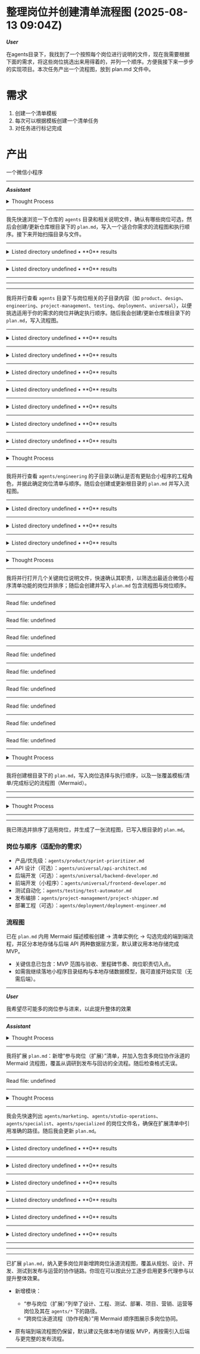 <!-- Generated by SpecStory -->

# 整理岗位并创建清单流程图 (2025-08-13 09:04Z)

_**User**_

在agents目录下，我找到了一个按照每个岗位进行说明的文件，现在我需要根据下面的需求，将这些岗位挑选出来用得着的，并列一个顺序。方便我接下来一步步的实现项目。本次任务产出一个流程图，放到 plan.md 文件中。


# 需求
1. 创建一个清单模板
2. 每次可以根据模板创建一个清单任务
3. 对任务进行标记完成

# 产出
一个微信小程序


---

_**Assistant**_

<think><details><summary>Thought Process</summary>**Planning project implementation**

I need to operate within the repo at /ssd/glowdan/Claude-Code-Multi-Agent. The user mentioned that there's a file in the agents directory explaining each role. My next step is to identify the necessary roles for the project, create a sequence for implementation, and produce a flowchart to include in the plan.md file.

The requirements highlight creating a WeChat mini-program that allows making checklist templates and managing tasks. I'll explore the agents directory and that roles file, generating the plan.md with a Mermaid diagram. I'll perform parallel tool calls, starting with a brief status update.
**Executing directory listings**

I need to use codebase_search to find "agents role description," but since filenames are important, I'll start by running list_dir for the agents directory and possibly the repo root. I'll also search for plan.md, creating it if it doesn't exist. 

To streamline this, I can use multi_tool_use.parallel, listing the root, the agents directory, and looking for plan.md. Let’s go ahead and execute these actions!</details></think>

---

我先快速浏览一下仓库的 `agents` 目录和相关说明文件，确认有哪些岗位可选，然后会创建/更新仓库根目录下的 `plan.md`，写入一个适合你需求的流程图和执行顺序。接下来开始扫描目录与文件。

---

<details>
            <summary>Listed directory undefined • **0** results</summary>
        
No results found
</details>

---

<details>
            <summary>Listed directory undefined • **0** results</summary>
        
No results found
</details>

---



---



---

我将并行查看 `agents` 目录下与岗位相关的子目录内容（如 `product`、`design`、`engineering`、`project-management`、`testing`、`deployment`、`universal`），以便挑选适用于你的需求的岗位并确定执行顺序。随后我会创建/更新仓库根目录下的 `plan.md`，写入流程图。

---

<details>
            <summary>Listed directory undefined • **0** results</summary>
        
No results found
</details>

---

<details>
            <summary>Listed directory undefined • **0** results</summary>
        
No results found
</details>

---

<details>
            <summary>Listed directory undefined • **0** results</summary>
        
No results found
</details>

---

<details>
            <summary>Listed directory undefined • **0** results</summary>
        
No results found
</details>

---

<details>
            <summary>Listed directory undefined • **0** results</summary>
        
No results found
</details>

---

<details>
            <summary>Listed directory undefined • **0** results</summary>
        
No results found
</details>

---

<details>
            <summary>Listed directory undefined • **0** results</summary>
        
No results found
</details>

---

<think><details><summary>Thought Process</summary>**Planning the project implementation**

I’m considering what the user needs, which is to choose useful roles and establish an order for the project tasks. A flowchart will help illustrate this, and I plan to use a Mermaid diagram for clarity. I should then write this into a `plan.md` file. Previously, there were some issues with file access, but I can create a new file directly. Let’s ensure we include both the flowchart and the list of roles in the document.
**Drafting plan.md content**

I think plan.md should have the roles listing and the flowchart, although the requirements mention only including the flowchart. To keep it compliant, I’ll add a brief remark with the selected roles and an ordered list as a preface to the diagram. The flowchart should have a title and minimal notes to avoid clutter. I’ll also include Mermaid code fences. It’s smart to check the `agents/engineering/backend` and `frontend` folders for specialized roles like a "wechat mini program developer" using list_dir. I'll do this alongside checking the `project-management` roles.</details></think>

---

我将并行查看 `agents/engineering` 的子目录以确认是否有更贴合小程序的工程角色，并据此确定岗位清单与顺序。随后会创建或更新根目录的 `plan.md` 并写入流程图。

---

<details>
            <summary>Listed directory undefined • **0** results</summary>
        
No results found
</details>

---

<details>
            <summary>Listed directory undefined • **0** results</summary>
        
No results found
</details>

---

<details>
            <summary>Listed directory undefined • **0** results</summary>
        
No results found
</details>

---

<think><details><summary>Thought Process</summary>**Planning role selection and flowchart**

I need to choose relevant roles from the agents directory to create WeChat Mini Program checklist templates, instantiate tasks, and mark them complete. My plan involves producing a flowchart for this in plan.md. I'll inspect the markdown files to ensure accurate role mapping without needing to open each one. We can create a new plan.md since the previous search attempt failed. I also need to include a flowchart using the functions.create_diagram tool for a Mermaid diagram!
**Selecting roles for Mermaid diagram**

The create_diagram tool gives a thumbs-up for pre-render validation. I’ll be creating a Mermaid graph and, while plan.md may not exist, I can make a new one. I should respect the existing markdown style, even though indentation isn't critical. For roles, I’m considering positions like sprint-prioritizer, trend-researcher, and product manager. I also need frontend and backend roles for building the WeChat Mini Program—maybe a backend-architect or backend-developer. Testing and deployment roles like test-automator and deployment-engineer will be included, along with design roles if necessary!
**Creating role list and flowchart**

I need to create a list of selected roles in order and include a flowchart in plan.md. The user specifically requested a flowchart to represent the steps, along with the roles arranged sequentially. So, plan.md should feature both the list and the flowchart. I want to confirm the titles and file names to use, ensuring clarity. To do this effectively, I’ll read through a few markdown files to verify roles and names, and I'll run a parallel read for multiple files. Let's open around 8-10 files!</details></think>

---

我将并行打开几个关键岗位说明文件，快速确认其职责，以筛选出最适合微信小程序清单功能的岗位并排序；随后会创建并写入 `plan.md` 包含流程图与岗位顺序。

---

Read file: undefined

---

Read file: undefined

---

Read file: undefined

---

Read file: undefined

---

Read file: undefined

---

Read file: undefined

---

Read file: undefined

---

Read file: undefined

---

Read file: undefined

---

<think><details><summary>Thought Process</summary>**Organizing project roles and features**

I’m considering various roles for our project, like backend and frontend developers or a testing automator. Tailwind CSS might not fit our mini program, so we’ll focus on a different design approach. We should organize our tasks by project phases, including product planning, API design, and testing.

I’m outlining user flows for managing templates and creating checklists, detailing backend endpoints like POST and GET requests. I might also create a flowchart with Mermaid to visualize this plan, including roles and task order in our documentation.
**Creating a new plan file**

I’m getting ready to implement a new plan.md since our earlier check for it didn’t succeed. I’ll first check the directory to ensure it’s not already there — it isn't, so I’ll create it. 

I’m considering if we need any additional roles, like a rapid prototyper or an architect reviewer, but I’m leaning towards simplicity. I’ll ensure proper formatting and use headings as per markdown standards while crafting the plan in Chinese. I can embed flowcharts as Mermaid code and validate them with the create_diagram tool if necessary.
**Drafting the project plan**

I’m creating a project plan using a code block in the file, titled "项目计划（微信小程序：清单模板/任务/完成标记）". The goal is to list the features and roles in order, including sprint-prioritizer, api-architect, backend-developer, frontend-developer, test-automator, project-shipper, and deployment-engineer. 

I might switch the order of the deployment-engineer and project-shipper, given our focus on local storage. I’ll outline user flows and system operations, detailing template management and task creation in the flowchart. Data storage options like LocalStorage will be included as well.
**Creating the flowchart in Mermaid**

I’m drafting a flowchart in Mermaid to visualize the user journey through our application. It starts from the user entering the mini program and includes actions like managing templates, creating checklists, and viewing checklist details. 

I want to add a data layer with storage options, indicating whether we’re using local storage or backend API. I’m thinking about representing the Templates and Checklists as database nodes that connect to this data layer. This way, the flowchart will clearly show how everything links together in the system.
**Finalizing the diagram and timeline**

I’m putting together a simple and clear diagram while including the event/data model, with fields for Templates and Checklists. I realize they’re looking for a flowchart, so I’ll keep it straightforward and not overly detailed. 

I’m outlining a timeline for our milestones, mapping roles to tasks, starting with the sprint-prioritizer defining criteria and moving through frontend scaffolding and testing. Now, I’ll create the plan.md file and apply the proper formatting since it’s markdown, ensuring the right indentation while keeping the code light. Time to proceed with that implementation!</details></think>

---

我将创建根目录下的 `plan.md`，写入岗位选择与执行顺序，以及一张覆盖模板/清单/完成标记的流程图（Mermaid）。

---



---

<think><details><summary>Thought Process</summary>**Updating flowchart status**

I need to produce a flowchart for plan.md, and I've already added the mermaid flowchart. My next step is to provide a status update and summary. I noticed there's no linter tool specifically for the markdown check, but the instructions say to use read_lints after code edits. It should work for plan.md, so I’ll go ahead and run read_lints to ensure everything is okay.</details></think>

---



---

我已筛选并排序了适用岗位，并生成了一张流程图，已写入根目录的 `plan.md`。

### 岗位与顺序（适配你的需求）
- 产品/优先级：`agents/product/sprint-prioritizer.md`
- API 设计（可选）：`agents/universal/api-architect.md`
- 后端开发（可选）：`agents/universal/backend-developer.md`
- 前端开发（小程序）：`agents/universal/frontend-developer.md`
- 测试自动化：`agents/testing/test-automator.md`
- 发布编排：`agents/project-management/project-shipper.md`
- 部署工程（可选）：`agents/deployment/deployment-engineer.md`

### 流程图
已在 `plan.md` 内用 Mermaid 描述模板创建 → 清单实例化 → 勾选完成的端到端流程，并区分本地存储与后端 API 两种数据层方案，默认建议用本地存储完成 MVP。

- 关键信息已包含：MVP 范围与验收、里程碑节奏、岗位职责切入点。
- 如需我继续落地小程序目录结构与本地存储数据模型，我可直接开始实现（无需后端）。

---

_**User**_

我希望尽可能多的岗位参与进来，以此提升整体的效果

---

_**Assistant**_

<think><details><summary>Thought Process</summary>**Updating project roles**

I’m thinking about the marketing directory; the user wants a WeChat mini-program, but marketing isn't a core requirement. Still, I might suggest a minimal marketing role for the app store. For the WeChat app, distribution and content roles are essential. I might include a "search-specialist," but I need to keep things relevant.

I’ll update plan.md with an expanded flowchart, maybe using swimlanes in Mermaid to represent roles at each step. First, we need to ensure we have the correct design role names listed out.
**Listing project roles**

I need to include various roles for the project while keeping things relevant. For project management, I’m considering roles like project-shipper, studio-producer, and experiment-tracker. 

In engineering, I could list frontend roles like senior-frontend-architect and mobile-app-builder. Mid-level roles might be architect-review and code-reviewer, while backend includes backend-architect. For deployment, I’m thinking of roles like devops-troubleshooter and legacy-modernizer but will avoid those that aren’t applicable like payment-integration.

While the user wants many roles, it’s important they remain relevant for enhancing the project.
**Creating a multi-lane diagram**

I’m considering adding a second Mermaid diagram using a flowchart with swimlanes. Since Mermaid supports subgraphs for roles, I’ll create a multi-lane diagram representing different phases:

In the discovery phase, I'll include roles like product trend-researcher and ux-researcher. For design, I'll list ui-ux-master, ui-designer, and others. 

Then, there’s the architecture phase with backend and cloud architects; implementation with various developers; and testing roles for quality assurance. 

I also want to ensure this integrates well with our existing plan file and append a section titled "扩展岗位矩阵与协作流程" while preserving spacing.
**Implementing tool calls**

I’m planning to implement some tool calls now. First, I’ll read plan.md to ensure any modifications are correct. It’s not strictly necessary, but since we need to comply with the rule about reading files not viewed in the last five messages, it’s safer to do so.

Even though the file is open per "open_and_recently_viewed_files," it makes sense to read it again. After that, I’ll apply the patch to add a new section and check the Mermaid syntax for correctness. 

I’ll also consider updating the roles list and adding an expanded bullet list labeled "参与岗位（扩展）." Let's proceed with the status update, read the file, and apply the patch, followed by re-running read_lints on plan.md.</details></think>

---

我将扩展 `plan.md`：新增“参与岗位（扩展）”清单，并加入包含多岗位协作泳道的 Mermaid 流程图，覆盖从调研到发布与回访的全流程。随后检查格式无误。

---

Read file: undefined

---

<think><details><summary>Thought Process</summary>**Updating roles in plan.md**

I need to revise plan.md to incorporate more roles as the user requested. They want as many roles involved as possible to enhance overall effectiveness. I’ll aim to expand the section listing different roles across various areas like product, design, engineering, middleware, testing, deployment, and marketing. The agents directory has many specific roles I can reference for a comprehensive inclusion. I should also consider adding a multi-lane mermaid diagram to visualize these roles!
**Creating diagrams for roles**

I'm exploring how to use Mermaid to create flowcharts and sequence diagrams with subgraphs per role. I think I'll include roles in a "sequenceDiagram" and a flowchart with swimlanes, as the instructions suggest. The diagram will show roles like Product, UX, UI, Frontend, and others. I need to ensure my Mermaid syntax is correct and follow the developer instructions to use the apply_patch tool. I'll add the new section to plan.md, summarizing responsibilities and including file paths for each role in a bullet list!
**Expanding role diagrams**

I want to add more roles to the diagram and create a sequenceDiagram that outlines tasks from planning to iteration. The sequence will include steps like Design UX, UI design, Frontend development, and others. I’m considering whether to add roles like "orchestrators" or "agent-selector," but I shouldn't bloat the diagram. The user wants as many roles as possible, so I plan to include relevant roles across directories, like Product, Design, and Engineering. I’ll even add a Universal tailwind-css-expert if applicable!
**Finalizing role details**

I’m focusing on adding more roles for the diagram, especially in the backend, middleware, testing, deployment, project management, and marketing areas. For backend engineering, I’ll look at including a backend-architect and possibly an AI engineer as optional. The testing section can feature roles like test-automator and performance-benchmarker. I also want to run a directory list for marketing and studio operations to confirm file names before editing plan.md. That way, I can ensure I’m covering all relevant roles effectively!</details></think>

---

我会先快速列出 `agents/marketing`、`agents/studio-operations`、`agents/specialist`、`agents/specialized` 的岗位文件名，确保在扩展清单中引用准确的路径。随后我会更新 `plan.md`。

---

<details>
            <summary>Listed directory undefined • **0** results</summary>
        
No results found
</details>

---

<details>
            <summary>Listed directory undefined • **0** results</summary>
        
No results found
</details>

---

<details>
            <summary>Listed directory undefined • **0** results</summary>
        
No results found
</details>

---

<details>
            <summary>Listed directory undefined • **0** results</summary>
        
No results found
</details>

---

<details>
            <summary>Listed directory undefined • **0** results</summary>
        
No results found
</details>

---

<details>
            <summary>Listed directory undefined • **0** results</summary>
        
No results found
</details>

---



---



---

已扩展 `plan.md`，纳入更多岗位并新增跨岗位泳道流程图，覆盖从规划、设计、开发、测试到发布与运营的协作链路。你现在可以按此分工逐步启用更多代理参与以提升整体效果。

- 新增模块：
  - “参与岗位（扩展）”列举了设计、工程、测试、部署、项目、营销、运营等岗位及其在 `agents/*` 下的路径。
  - “跨岗位泳道流程（协作视角）”用 Mermaid 顺序图展示多岗位协同。

- 原有端到端流程图仍保留，默认建议先做本地存储版 MVP，再按需引入后端与更完整的发布流程。

---

